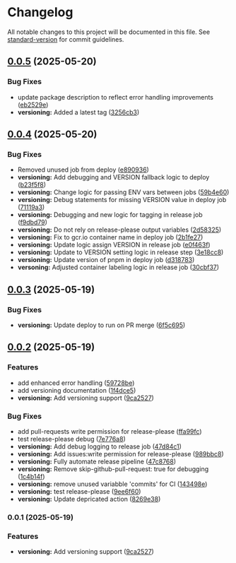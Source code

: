 # Changelog

All notable changes to this project will be documented in this file. See [standard-version](https://github.com/conventional-changelog/standard-version) for commit guidelines.

## [0.0.5](https://github.com/scottjrainey/cr-bot-sjr/compare/cr-bot-sjr-v0.0.4...cr-bot-sjr-v0.0.5) (2025-05-20)


### Bug Fixes

* update package description to reflect error handling improvements ([eb2529e](https://github.com/scottjrainey/cr-bot-sjr/commit/eb2529e2352db04b4875b666ee223958171a05b5))
* **versioning:** Added a latest tag ([3256cb3](https://github.com/scottjrainey/cr-bot-sjr/commit/3256cb3560cad27742e95cae055a760ed42be0aa))

## [0.0.4](https://github.com/scottjrainey/cr-bot-sjr/compare/cr-bot-sjr-v0.0.3...cr-bot-sjr-v0.0.4) (2025-05-20)


### Bug Fixes

* Removed unused job from deploy ([e890936](https://github.com/scottjrainey/cr-bot-sjr/commit/e8909362e3b074a151930296b0383f6aa3ad9fd4))
* **versioning:** Add debugging and VERSION fallback logic to deploy ([b23f5f8](https://github.com/scottjrainey/cr-bot-sjr/commit/b23f5f8b02b91e448b1c9e631660d0d2aa31c0aa))
* **versioning:** Change logic for passing ENV vars between jobs ([59b4e60](https://github.com/scottjrainey/cr-bot-sjr/commit/59b4e607e812959117b74eb570bdbbc5098318d6))
* **versioning:** Debug statements for missing VERSION value in deploy job ([71119a3](https://github.com/scottjrainey/cr-bot-sjr/commit/71119a3e0e6f72f7b73256f2ecc4c47729dd838b))
* **versioning:** Debugging and new logic for tagging in release job ([f9dbd79](https://github.com/scottjrainey/cr-bot-sjr/commit/f9dbd7975bef3e60e1eb5c1c7a35fe7f2b7df5ad))
* **versioning:** Do not rely on release-please output variables ([2d58325](https://github.com/scottjrainey/cr-bot-sjr/commit/2d5832594b8d9db1cd25cf2c6efb50ad042d8f22))
* **versioning:** Fix to gcr.io container name in deploy job ([2b1fe27](https://github.com/scottjrainey/cr-bot-sjr/commit/2b1fe2748c5fcf9e9b061c8dd3896581cba9eea2))
* **versioning:** Update logic assign VERSION in release job ([e0f463f](https://github.com/scottjrainey/cr-bot-sjr/commit/e0f463f44e680735de9806228e928a83397a1623))
* **versioning:** Update to VERSION setting logic in release step ([3e18cc8](https://github.com/scottjrainey/cr-bot-sjr/commit/3e18cc84f308fd5165ce7e981dda0e3bf7d7f2fb))
* **versioning:** Update version of pnpm in deploy job ([d318783](https://github.com/scottjrainey/cr-bot-sjr/commit/d318783002bb93bf679a83e03d7782acea840f10))
* **versoning:** Adjusted container labeling logic in release job ([30cbf37](https://github.com/scottjrainey/cr-bot-sjr/commit/30cbf3757eab850313cca9d996a78dd7a063ef6c))

## [0.0.3](https://github.com/scottjrainey/cr-bot-sjr/compare/cr-bot-sjr-v0.0.2...cr-bot-sjr-v0.0.3) (2025-05-19)


### Bug Fixes

* **versioning:** Update deploy to run on PR merge ([6f5c695](https://github.com/scottjrainey/cr-bot-sjr/commit/6f5c69534718c344d757cad59af54cad8305ad33))

## [0.0.2](https://github.com/scottjrainey/cr-bot-sjr/compare/cr-bot-sjr-v0.0.1...cr-bot-sjr-v0.0.2) (2025-05-19)


### Features

* add enhanced error handling ([59728be](https://github.com/scottjrainey/cr-bot-sjr/commit/59728be035db3a76c1d28102ba252a838c8c739a))
* add versioning documentation ([1f4dce5](https://github.com/scottjrainey/cr-bot-sjr/commit/1f4dce5c2a8b4dd93a4ee5eac4215be4b54c89c4))
* **versioning:** Add versioning support ([9ca2527](https://github.com/scottjrainey/cr-bot-sjr/commit/9ca2527a51b4869b94a5ac85af579b2a3f7d1b9e))


### Bug Fixes

* add pull-requests write permission for release-please ([ffa99fc](https://github.com/scottjrainey/cr-bot-sjr/commit/ffa99fcdf6fa965a99fdc15827997ffd526db943))
* test release-please debug ([7e776a8](https://github.com/scottjrainey/cr-bot-sjr/commit/7e776a81c824a002c3053041a0aa572bd4e0e666))
* **versioning:** Add debug logging to release job ([47d84c1](https://github.com/scottjrainey/cr-bot-sjr/commit/47d84c19303e54d08c9b891d7c7fe4ac3e52eca2))
* **versioning:** Add issues:write permission for release-please ([989bbc8](https://github.com/scottjrainey/cr-bot-sjr/commit/989bbc83b19370c535ba684afc3e460e08f49316))
* **versioning:** Fully automate release pipeline ([47c8768](https://github.com/scottjrainey/cr-bot-sjr/commit/47c876833fc7c27e6aa9c15055084096a6b24cca))
* **versioning:** Remove skip-github-pull-request: true for debugging ([1c4b14f](https://github.com/scottjrainey/cr-bot-sjr/commit/1c4b14f87ebd882d1c6dab9d203d3672406cdbb1))
* **versioning:** remove unused variabble 'commits' for CI ([143498e](https://github.com/scottjrainey/cr-bot-sjr/commit/143498e5522f80e94a80cd8d37789240e0098361))
* **versioning:** test release-please ([9ee6f60](https://github.com/scottjrainey/cr-bot-sjr/commit/9ee6f60bf373e7b19e769cab127bcaac974c8d42))
* **versioning:** Update depricated action ([8269e38](https://github.com/scottjrainey/cr-bot-sjr/commit/8269e38cd143284104bf568c5c147cf227b27308))

### 0.0.1 (2025-05-19)


### Features

* **versioning:** Add versioning support ([9ca2527](https://github.com/scottjrainey/cr-bot-sjr/commit/9ca2527a51b4869b94a5ac85af579b2a3f7d1b9e))

